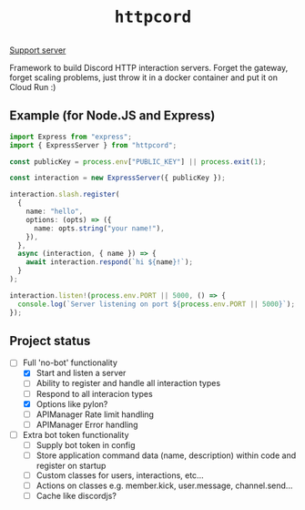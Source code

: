 <pre><h1 align="center">httpcord</h1></pre>

[Support server](https://discord.gg/4ew5Gx7m7z)

Framework to build Discord HTTP interaction servers. Forget the gateway, forget
scaling problems, just throw it in a docker container and put it on Cloud Run :)

## Example (for Node.JS and Express)

```ts
import Express from "express";
import { ExpressServer } from "httpcord";

const publicKey = process.env["PUBLIC_KEY"] || process.exit(1);

const interaction = new ExpressServer({ publicKey });

interaction.slash.register(
  {
    name: "hello",
    options: (opts) => ({
      name: opts.string("your name!"),
    }),
  },
  async (interaction, { name }) => {
    await interaction.respond(`hi ${name}!`);
  }
);

interaction.listen!(process.env.PORT || 5000, () => {
  console.log(`Server listening on port ${process.env.PORT || 5000}`);
});
```

## Project status

- [ ] Full 'no-bot' functionality
  - [x] Start and listen a server
  - [ ] Ability to register and handle all interaction types
  - [ ] Respond to all interacion types
  - [x] Options like pylon?
  - [ ] APIManager Rate limit handling
  - [ ] APIManager Error handling
- [ ] Extra bot token functionality
  - [ ] Supply bot token in config
  - [ ] Store application command data (name, description) within code and register on startup
  - [ ] Custom classes for users, interactions, etc...
  - [ ] Actions on classes e.g. member.kick, user.message, channel.send...
  - [ ] Cache like discordjs?
